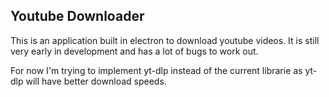 ## Youtube Downloader

This is an application built in electron to download youtube videos. It is still very early in development and has a lot of bugs to work out. 

For now I'm trying to implement yt-dlp instead of the current librarie as yt-dlp will have better download speeds.
